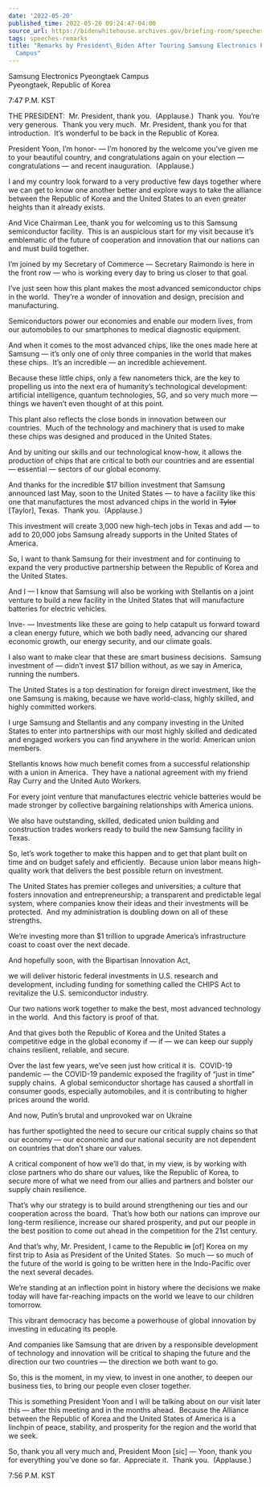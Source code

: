 ```yaml
---
date: '2022-05-20'
published_time: 2022-05-20 09:24:47-04:00
source_url: https://bidenwhitehouse.archives.gov/briefing-room/speeches-remarks/2022/05/20/remarks-by-president-biden-after-touring-samsung-electronics-pyeongtaek-campus/
tags: speeches-remarks
title: "Remarks by President\_Biden After Touring Samsung Electronics Pyeongtaek\_\
  Campus"
---
```

 
Samsung Electronics Pyeongtaek Campus  
Pyeongtaek, Republic of Korea

  
7:47 P.M. KST

THE PRESIDENT:  Mr. President, thank you.  (Applause.)  Thank you. 
You’re very generous.  Thank you very much.  Mr. President, thank you
for that introduction.  It’s wonderful to be back in the Republic of
Korea.

President Yoon, I’m honor- — I’m honored by the welcome you’ve given me
to your beautiful country, and congratulations again on your election —
congratulations — and recent inauguration.  (Applause.)

I and my country look forward to a very productive few days together
where we can get to know one another better and explore ways to take the
alliance between the Republic of Korea and the United States to an even
greater heights than it already exists. 

And Vice Chairman Lee, thank you for welcoming us to this Samsung
semiconductor facility.  This is an auspicious start for my visit
because it’s emblematic of the future of cooperation and innovation that
our nations can and must build together.

I’m joined by my Secretary of Commerce — Secretary Raimondo is here in
the front row — who is working every day to bring us closer to that
goal.

I’ve just seen how this plant makes the most advanced semiconductor
chips in the world.  They’re a wonder of innovation and design,
precision and manufacturing.

Semiconductors power our economies and enable our modern lives, from our
automobiles to our smartphones to medical diagnostic equipment.

And when it comes to the most advanced chips, like the ones made here at
Samsung — it’s only one of only three companies in the world that makes
these chips.  It’s an incredible — an incredible achievement.

Because these little chips, only a few nanometers thick, are the key to
propelling us into the next era of humanity’s technological development:
artificial intelligence, quantum technologies, 5G, and so very much more
— things we haven’t even thought of at this point. 

This plant also reflects the close bonds in innovation between our
countries.  Much of the technology and machinery that is used to make
these chips was designed and produced in the United States. 

And by uniting our skills and our technological know-how, it allows the
production of chips that are critical to both our countries and are
essential — essential — sectors of our global economy.

And thanks for the incredible $17 billion investment that Samsung
announced last May, soon to the United States — to have a facility like
this one that manufactures the most advanced chips in the world in
<s>Tylor</s> \[Taylor\], Texas.  Thank you.  (Applause.)

This investment will create 3,000 new high-tech jobs in Texas and add —
to add to 20,000 jobs Samsung already supports in the United States of
America. 

So, I want to thank Samsung for their investment and for continuing to
expand the very productive partnership between the Republic of Korea and
the United States.

And I — I know that Samsung will also be working with Stellantis on a
joint venture to build a new facility in the United States that will
manufacture batteries for electric vehicles.

Inve- — Investments like these are going to help catapult us forward
toward a clean energy future, which we both badly need, advancing our
shared economic growth, our energy security, and our climate goals.

I also want to make clear that these are smart business decisions. 
Samsung investment of — didn’t invest $17 billion without, as we say in
America, running the numbers.

The United States is a top destination for foreign direct investment,
like the one Samsung is making, because we have world-class, highly
skilled, and highly committed workers.

I urge Samsung and Stellantis and any company investing in the United
States to enter into partnerships with our most highly skilled and
dedicated and engaged workers you can find anywhere in the world:
American union members. 

Stellantis knows how much benefit comes from a successful relationship
with a union in America.  They have a national agreement with my friend
Ray Curry and the United Auto Workers.

For every joint venture that manufactures electric vehicle batteries
would be made stronger by collective bargaining relationships with
America unions.

We also have outstanding, skilled, dedicated union building and
construction trades workers ready to build the new Samsung facility in
Texas.

So, let’s work together to make this happen and to get that plant built
on time and on budget safely and efficiently.  Because union labor means
high-quality work that delivers the best possible return on investment.

The United States has premier colleges and universities; a culture that
fosters innovation and entrepreneurship; a transparent and predictable
legal system, where companies know their ideas and their investments
will be protected.  And my administration is doubling down on all of
these strengths.

We’re investing more than $1 trillion to upgrade America’s
infrastructure coast to coast over the next decade.

And hopefully soon, with the Bipartisan Innovation Act,

we will deliver historic federal investments in U.S. research and
development, including funding for something called the CHIPS Act to
revitalize the U.S. semiconductor industry.

Our two nations work together to make the best, most advanced technology
in the world.  And this factory is proof of that.

And that gives both the Republic of Korea and the United States a
competitive edge in the global economy if — if — we can keep our supply
chains resilient, reliable, and secure.

Over the last few years, we’ve seen just how critical it is.  COVID-19
pandemic — the COVID-19 pandemic exposed the fragility of “just in time”
supply chains.  A global semiconductor shortage has caused a shortfall
in consumer goods, especially automobiles, and it is contributing to
higher prices around the world.

And now, Putin’s brutal and unprovoked war on Ukraine

has further spotlighted the need to secure our critical supply chains so
that our economy — our economic and our national security are not
dependent on countries that don’t share our values.

A critical component of how we’ll do that, in my view, is by working
with close partners who do share our values, like the Republic of Korea,
to secure more of what we need from our allies and partners and bolster
our supply chain resilience.

That’s why our strategy is to build around strengthening our ties and
our cooperation across the board.  That’s how both our nations can
improve our long-term resilience, increase our shared prosperity, and
put our people in the best position to come out ahead in the competition
for the 21st century.

And that’s why, Mr. President, I came to the Republic <s>in</s> \[of\]
Korea on my first trip to Asia as President of the United States.  So
much — so much of the future of the world is going to be written here in
the Indo-Pacific over the next several decades.

We’re standing at an inflection point in history where the decisions we
make today will have far-reaching impacts on the world we leave to our
children tomorrow.

This vibrant democracy has become a powerhouse of global innovation by
investing in educating its people.

And companies like Samsung that are driven by a responsible development
of technology and innovation will be critical to shaping the future and
the direction our two countries — the direction we both want to go.

So, this is the moment, in my view, to invest in one another, to deepen
our business ties, to bring our people even closer together.

This is something President Yoon and I will be talking about on our
visit later this — after this meeting and in the months ahead.  Because
the Alliance between the Republic of Korea and the United States of
America is a linchpin of peace, stability, and prosperity for the region
and the world that we seek.

So, thank you all very much and, President Moon \[sic\] — Yoon, thank
you for everything you’ve done so far.  Appreciate it.  Thank you. 
(Applause.)  

7:56 P.M. KST
